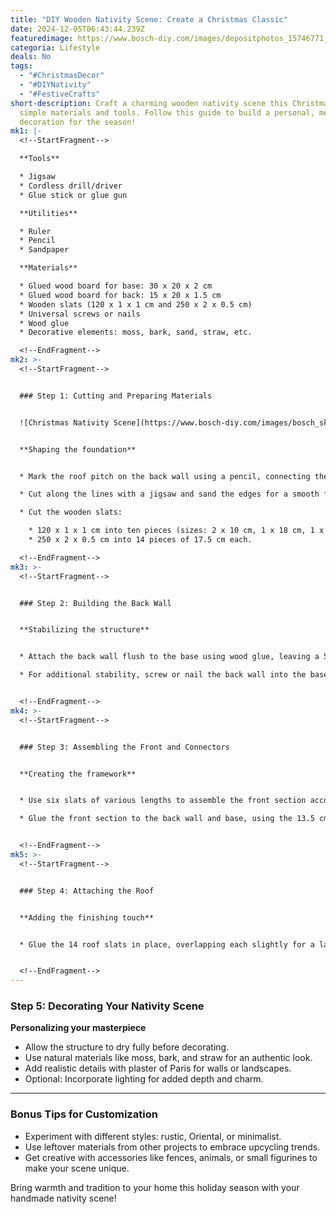 ```yaml
---
title: "DIY Wooden Nativity Scene: Create a Christmas Classic"
date: 2024-12-05T06:43:44.239Z
featuredimage: https://www.bosch-diy.com/images/depositphotos_15746771_xl--c7bd5370c78e4a7ca4267cf6b49419c6.jpg?imgWidth=1140&imgHeight=570&scale=1
categoria: Lifestyle
deals: No
tags:
  - "#ChristmasDecor"
  - "#DIYNativity"
  - "#FestiveCrafts"
short-description: Craft a charming wooden nativity scene this Christmas with
  simple materials and tools. Follow this guide to build a personal, meaningful
  decoration for the season!
mk1: |-
  <!--StartFragment-->

  **Tools**

  * Jigsaw
  * Cordless drill/driver
  * Glue stick or glue gun

  **Utilities**

  * Ruler
  * Pencil
  * Sandpaper

  **Materials**

  * Glued wood board for base: 30 x 20 x 2 cm
  * Glued wood board for back: 15 x 20 x 1.5 cm
  * Wooden slats (120 x 1 x 1 cm and 250 x 2 x 0.5 cm)
  * Universal screws or nails
  * Wood glue
  * Decorative elements: moss, bark, sand, straw, etc.

  <!--EndFragment-->
mk2: >-
  <!--StartFragment-->


  ### Step 1: Cutting and Preparing Materials


  ![Christmas Nativity Scene](https://www.bosch-diy.com/images/bosch_skizze_krippe_selber_bauen--faeefed368c5489fa65c811dce7e9198.jpg?imgWidth=1152&imgHeight=648&scale=1 "Christmas Nativity Scene")


  **Shaping the foundation**


  * Mark the roof pitch on the back wall using a pencil, connecting the center top to two points 10 cm up from the sides.

  * Cut along the lines with a jigsaw and sand the edges for a smooth finish.

  * Cut the wooden slats:

    * 120 x 1 x 1 cm into ten pieces (sizes: 2 x 10 cm, 1 x 18 cm, 1 x 5 cm, 2 x 11 cm, 4 x 13.5 cm).
    * 250 x 2 x 0.5 cm into 14 pieces of 17.5 cm each.

  <!--EndFragment-->
mk3: >-
  <!--StartFragment-->


  ### Step 2: Building the Back Wall


  **Stabilizing the structure**


  * Attach the back wall flush to the base using wood glue, leaving a 5 cm margin on each side.

  * For additional stability, screw or nail the back wall into the base with a cordless drill/driver.


  <!--EndFragment-->
mk4: >-
  <!--StartFragment-->


  ### Step 3: Assembling the Front and Connectors


  **Creating the framework**


  * Use six slats of various lengths to assemble the front section according to the design diagram.

  * Glue the front section to the back wall and base, using the 13.5 cm slats as connectors.


  <!--EndFragment-->
mk5: >-
  <!--StartFragment-->


  ### Step 4: Attaching the Roof


  **Adding the finishing touch**


  * Glue the 14 roof slats in place, overlapping each slightly for a layered effect.


  <!--EndFragment-->
---
```

<!--StartFragment-->

### Step 5: Decorating Your Nativity Scene

**Personalizing your masterpiece**

* Allow the structure to dry fully before decorating.
* Use natural materials like moss, bark, and straw for an authentic look.
* Add realistic details with plaster of Paris for walls or landscapes.
* Optional: Incorporate lighting for added depth and charm.

- - -

### Bonus Tips for Customization

* Experiment with different styles: rustic, Oriental, or minimalist.
* Use leftover materials from other projects to embrace upcycling trends.
* Get creative with accessories like fences, animals, or small figurines to make your scene unique.

Bring warmth and tradition to your home this holiday season with your handmade nativity scene!

<!--EndFragment-->